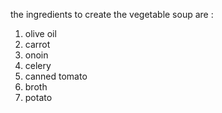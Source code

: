 the ingredients to create the vegetable soup are :
1) olive oil
2) carrot
3) onoin
4) celery
5) canned tomato
6) broth
7) potato